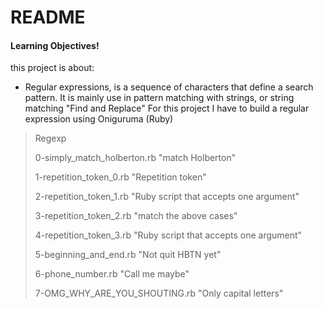 # README 
#### Learning Objectives!
this project is about:
  - Regular expressions, is a sequence of characters that define a search pattern.
  It is mainly use in pattern matching with strings, or string matching "Find and Replace"
  For this project I have to build a regular expression using Oniguruma (Ruby)

> Regexp
>
> 0-simply_match_holberton.rb "match Holberton"
>
> 1-repetition_token_0.rb "Repetition token"
>
> 2-repetition_token_1.rb "Ruby script that accepts one argument"
>
> 3-repetition_token_2.rb "match the above cases"
>
> 4-repetition_token_3.rb "Ruby script that accepts one argument"
>
> 5-beginning_and_end.rb "Not quit HBTN yet"
>
> 6-phone_number.rb "Call me maybe"
>
> 7-OMG_WHY_ARE_YOU_SHOUTING.rb "Only capital letters"
